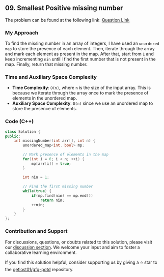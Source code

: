 ## 09. Smallest Positive missing number

The problem can be found at the following link: [Question Link](https://practice.geeksforgeeks.org/problems/smallest-positive-missing-number-1587115621/1)

### My Approach

To find the missing number in an array of integers, I have used an `unordered map` to store the presence of each element. Then, iterate through the array and mark each element as present in the map. After that, start from `1` and keep incrementing `nin` until I find the first number that is not present in the map. Finally, return that missing number.

### Time and Auxiliary Space Complexity

- **Time Complexity**: `O(n)`, where `n` is the size of the input array. This is because we iterate through the array once to mark the presence of elements in the unordered map.
- **Auxiliary Space Complexity**: `O(n)` since we use an unordered map to store the presence of elements.

### Code (C++)

```cpp
class Solution {
public:
    int missingNumber(int arr[], int n) {
        unordered_map<int, bool> mp;
        
        // Mark presence of elements in the map
        for(int i = 0; i < n; ++i) {
            mp[arr[i]] = true;
        }
        
        int nin = 1;
        
        // Find the first missing number
        while(true) {
            if(mp.find(nin) == mp.end())
                return nin;
            ++nin;
        }
    }
};
```

### Contribution and Support

For discussions, questions, or doubts related to this solution, please visit our [discussion section](https://github.com/getlost01/gfg-potd/discussions). We welcome your input and aim to foster a collaborative learning environment.

If you find this solution helpful, consider supporting us by giving a ⭐ star to the [getlost01/gfg-potd](https://github.com/getlost01/gfg-potd) repository.